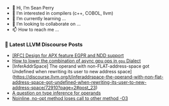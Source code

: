 - 👋 Hi, I’m Sean Perry
- 👀 I’m interested in compilers (c++, COBOL, llvm)
- 🌱 I’m currently learning ...
- 💞️ I’m looking to collaborate on ...
- 📫 How to reach me ...

<!---
s66perry/s66perry is a ✨ special ✨ repository because its `README.md` (this file) appears on your GitHub profile.
You can click the Preview link to take a look at your changes.
--->
### 📕 Latest LLVM Discourse Posts

<!-- DISCOURSE-LLVM:START -->
- [[RFC] Design for APX feature EGPR and NDD support](https://discourse.llvm.org/t/rfc-design-for-apx-feature-egpr-and-ndd-support/73031#post_4)
- [How to lower the combination of async gpu ops in `gpu` Dialect](https://discourse.llvm.org/t/how-to-lower-the-combination-of-async-gpu-ops-in-gpu-dialect/72796#post_7)
- [InferAddrSpace] The operand with non-FLAT-address-space got Undefined when rewriting its user to new address space](https://discourse.llvm.org/t/inferaddrspace-the-operand-with-non-flat-address-space-got-undefined-when-rewriting-its-user-to-new-address-space/72910?page=2#post_23)
- [A question on type inference for operands](https://discourse.llvm.org/t/a-question-on-type-inference-for-operands/73072#post_1)
- [Noinline, no-opt method loses call to other method -O3](https://discourse.llvm.org/t/noinline-no-opt-method-loses-call-to-other-method-o3/73068#post_4)
<!-- DISCOURSE-LLVM:END -->
